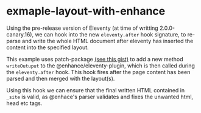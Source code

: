 # exmaple-layout-with-enhance

Using the pre-release version of Eleventy (at time of writting 2.0.0-canary.16), we can hook into the new `eleventy.after` hook signature, to re-parse and write the whole HTML document after eleventy has inserted the content into the specified layout. 

This example uses patch-package [(see this gist)](https://gist.github.com/hicksy/67bcc168782f4b093fb3127826dfa4c2) to add a new method `writeOutuput` to the @enhance/eleventy-plugin, which is then called during the `eleventy.after` hook. This hook fires after the page content has been parsed and then merged with the layout(s). 

Using this hook we can ensure that the final written HTML contained in `_site` is valid, as @enhace's parser validates and fixes the unwanted html, head etc tags. 


